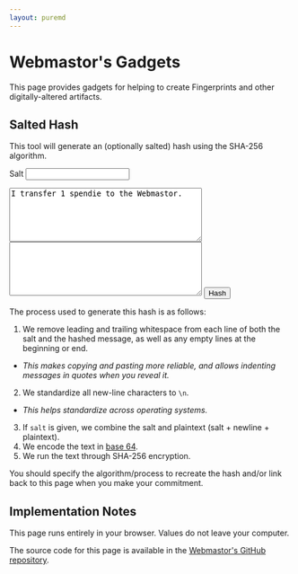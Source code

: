 ```yaml
---
layout: puremd
---
```

<script>
  async function handleHash() {
    const salt = document.getElementById("hash-salt").value.trim();
    const plaintext = document
      .getElementById("hash-plaintext")
      .value
      .split(/\r?\n|\r|\n/g)
      .map((line) => line.trim())
      .join("\n")
      .trim();
    const saltedPlaintext = (salt + "\n" + plaintext).trim();
    const hashedMessage = await window.crypto.subtle.digest("SHA-256", btoa(saltedPlaintext));
    const output = document.getElementById("hash-output");
    output.value = hashedMessage;
  }
</script>

# Webmastor's Gadgets

This page provides gadgets for helping to create Fingerprints and other digitally-altered artifacts.

## Salted Hash

This tool will generate an (optionally salted) hash using the SHA-256 algorithm.

<label for="hash-salt">Salt</label>
<input type="text" id="hash-salt" name="hash-salt" />

<textarea id="hash-plaintext" name="hash-plaintext" rows="6" cols="40">
I transfer 1 spendie to the Webmastor.
</textarea>
<textarea id="hash-output" name="hash-output" rows="6" cols="40" readonly>
</textarea>

<input type="button" value="Hash" onclick="handleHash();">

The process used to generate this hash is as follows:

1. We remove leading and trailing whitespace from each line of both the salt and the hashed message, as well as any empty lines at the beginning or end.
  - _This makes copying and pasting more reliable, and allows indenting messages in quotes when you reveal it._
2. We standardize all new-line characters to `\n`.
  - _This helps standardize across operating systems._
3. If `salt` is given, we combine the salt and plaintext (salt + newline + plaintext).
4. We encode the text in [base 64](<https://en.wikipedia.org/wiki/Base64>). 
5. We run the text through SHA-256 encryption.

You should specify the algorithm/process to recreate the hash and/or link back to this page when you make your commitment.

## Implementation Notes

This page runs entirely in your browser. Values do not leave your computer.

The source code for this page is available in the [Webmastor's GitHub repository](<https://github.com/AgoraNomic/Webmastor/blob/gh-pages/gadgets.md?plain=1>).
